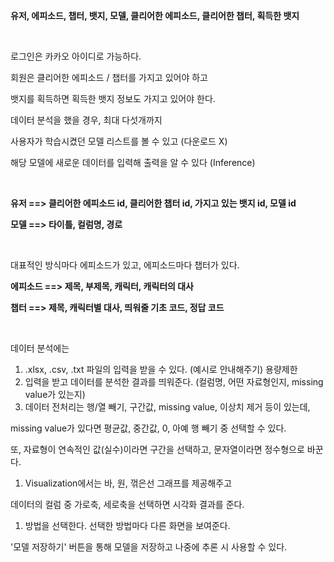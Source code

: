 **유저, 에피소드, 챕터, 뱃지, 모델, 클리어한 에피소드, 클리어한 챕터, 획득한 뱃지**

<br>

로그인은 카카오 아이디로 가능하다.

회원은 클리어한 에피소드 / 챕터를 가지고 있어야 하고

뱃지를 획득하면 획득한 뱃지 정보도 가지고 있어야 한다.

데이터 분석을 했을 경우, 최대 다섯개까지

사용자가 학습시켰던 모델 리스트를 볼 수 있고 (다운로드 X)

해당 모델에 새로운 데이터를 입력해 출력을 알 수 있다 (Inference)

<br>

**유저 ==> 클리어한 에피소드 id, 클리어한 챕터 id, 가지고 있는 뱃지 id, 모델 id**

**모델 ==> 타이틀, 컬럼명, 경로**

<br>

대표적인 방식마다 에피소드가 있고, 에피소드마다 챕터가 있다.
<br>

**에피소드 ==> 제목, 부제목, 캐릭터, 캐릭터의 대사**

**챕터 ==> 제목, 캐릭터별 대사, 띄워줄 기초 코드, 정답 코드**

<br>

데이터 분석에는

1. .xlsx, .csv, .txt 파일의 입력을 받을 수 있다. (예시로 안내해주기) 용량제한
2. 입력을 받고 데이터를 분석한 결과를 띄워준다. (컬럼명, 어떤 자료형인지, missing value가 있는지)
3. 데이터 전처리는 행/열 빼기, 구간값, missing value, 이상치 제거 등이 있는데,

missing value가 있다면 평균값, 중간값, 0, 아예 행 빼기 중 선택할 수 있다.

또, 자료형이 연속적인 값(실수)이라면 구간을 선택하고, 문자열이라면 정수형으로 바꾼다.

1. Visualization에서는 바, 원, 꺾은선 그래프를 제공해주고

데이터의 컬럼 중 가로축, 세로축을 선택하면 시각화 결과를 준다.

1. 방법을 선택한다. 선택한 방법마다 다른 화면을 보여준다.

'모델 저장하기' 버튼을 통해 모델을 저장하고 나중에 추론 시 사용할 수 있다.